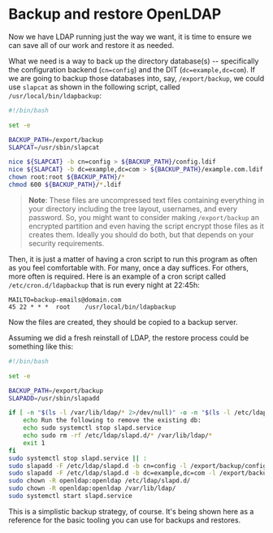 # Backup and restore OpenLDAP

Now we have LDAP running just the way we want, it is time to ensure we can save all of our work and restore it as needed.

What we need is a way to back up the directory database(s) -- specifically the configuration backend (`cn=config`) and the DIT (`dc=example,dc=com`). If we are going to backup those databases into, say, `/export/backup`, we could use `slapcat` as shown in the following script, called `/usr/local/bin/ldapbackup`:

```bash
#!/bin/bash

set -e

BACKUP_PATH=/export/backup
SLAPCAT=/usr/sbin/slapcat

nice ${SLAPCAT} -b cn=config > ${BACKUP_PATH}/config.ldif
nice ${SLAPCAT} -b dc=example,dc=com > ${BACKUP_PATH}/example.com.ldif
chown root:root ${BACKUP_PATH}/*
chmod 600 ${BACKUP_PATH}/*.ldif
```

> **Note**:
> These files are uncompressed text files containing everything in your directory including the tree layout, usernames, and every password. So, you might want to consider making `/export/backup` an encrypted partition and even having the script encrypt those files as it creates them. Ideally you should do both, but that depends on your security requirements.

Then, it is just a matter of having a cron script to run this program as often as you feel comfortable with. For many, once a day suffices. For others, more often is required. Here is an example of a cron script called `/etc/cron.d/ldapbackup` that is run every night at 22:45h:

```text
MAILTO=backup-emails@domain.com
45 22 * * *  root    /usr/local/bin/ldapbackup
```

Now the files are created, they should be copied to a backup server.

Assuming we did a fresh reinstall of LDAP, the restore process could be something like this:

```bash
#!/bin/bash

set -e

BACKUP_PATH=/export/backup
SLAPADD=/usr/sbin/slapadd

if [ -n "$(ls -l /var/lib/ldap/* 2>/dev/null)" -o -n "$(ls -l /etc/ldap/slapd.d/* 2>/dev/null)" ]; then
    echo Run the following to remove the existing db:
    echo sudo systemctl stop slapd.service
    echo sudo rm -rf /etc/ldap/slapd.d/* /var/lib/ldap/*
    exit 1
fi
sudo systemctl stop slapd.service || :
sudo slapadd -F /etc/ldap/slapd.d -b cn=config -l /export/backup/config.ldif
sudo slapadd -F /etc/ldap/slapd.d -b dc=example,dc=com -l /export/backup/example.com.ldif
sudo chown -R openldap:openldap /etc/ldap/slapd.d/
sudo chown -R openldap:openldap /var/lib/ldap/
sudo systemctl start slapd.service
```

This is a simplistic backup strategy, of course. It's being shown here as a reference for the basic tooling you can use for backups and restores.
